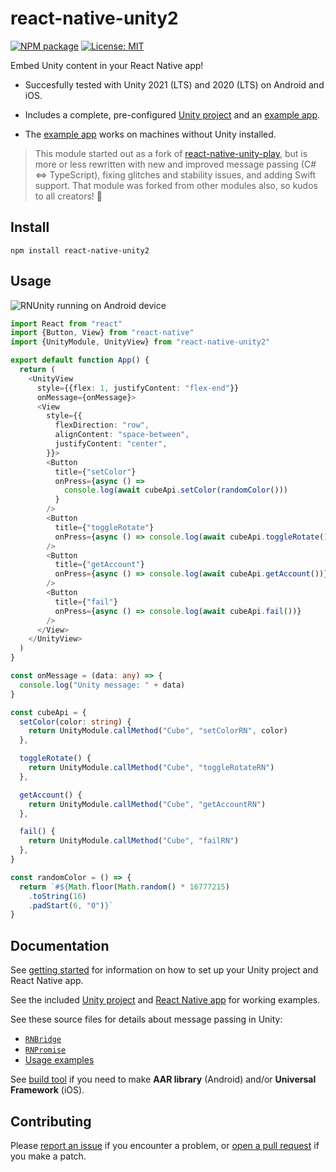 # react-native-unity2

[![NPM package](https://img.shields.io/npm/v/react-native-unity2.svg?style=flat-square)](https://www.npmjs.com/package/react-native-unity2)
[![License: MIT](https://img.shields.io/github/license/fusetools/react-native-unity2.svg?style=flat-square)](LICENSE)

Embed Unity content in your React Native app!

* Succesfully tested with Unity 2021 (LTS) and 2020 (LTS) on Android and iOS.

* Includes a complete, pre-configured [Unity project](unity) and an [example app](example).

* The [example app](example) works on machines without Unity installed.

> This module started out as a fork of [react-native-unity-play](https://github.com/azesmway/react-native-unity-play), but is more or less rewritten with new and improved message passing (C# <=> TypeScript), fixing glitches and stability issues, and adding Swift support. That module was forked from other modules also, so kudos to all creators! 🤩

## Install

```shell
npm install react-native-unity2
```

## Usage

![RNUnity running on Android device](screenshot.jpg)

```typescript
import React from "react"
import {Button, View} from "react-native"
import {UnityModule, UnityView} from "react-native-unity2"

export default function App() {
  return (
    <UnityView
      style={{flex: 1, justifyContent: "flex-end"}}
      onMessage={onMessage}>
      <View
        style={{
          flexDirection: "row",
          alignContent: "space-between",
          justifyContent: "center",
        }}>
        <Button
          title={"setColor"}
          onPress={async () =>
            console.log(await cubeApi.setColor(randomColor()))
          }
        />
        <Button
          title={"toggleRotate"}
          onPress={async () => console.log(await cubeApi.toggleRotate())}
        />
        <Button
          title={"getAccount"}
          onPress={async () => console.log(await cubeApi.getAccount())}
        />
        <Button
          title={"fail"}
          onPress={async () => console.log(await cubeApi.fail())}
        />
      </View>
    </UnityView>
  )
}

const onMessage = (data: any) => {
  console.log("Unity message: " + data)
}

const cubeApi = {
  setColor(color: string) {
    return UnityModule.callMethod("Cube", "setColorRN", color)
  },

  toggleRotate() {
    return UnityModule.callMethod("Cube", "toggleRotateRN")
  },

  getAccount() {
    return UnityModule.callMethod("Cube", "getAccountRN")
  },

  fail() {
    return UnityModule.callMethod("Cube", "failRN")
  },
}

const randomColor = () => {
  return `#${Math.floor(Math.random() * 16777215)
    .toString(16)
    .padStart(6, "0")}`
}
```

## Documentation

See [getting started](docs/getting-started.md) for information on how to set up your Unity project and React Native app.

See the included [Unity project](unity) and [React Native app](example) for working examples.

See these source files for details about message passing in Unity:

  * [`RNBridge`](unity/Assets/RNUnity/RNBridge.cs)
  * [`RNPromise`](unity/Assets/RNUnity/RNPromise.cs)
  * [Usage examples](unity/Assets/Example/SpinCube.cs)

See [build tool](build-tool) if you need to make **AAR library** (Android) and/or **Universal Framework** (iOS).

## Contributing

Please [report an issue](https://github.com/fusetools/react-native-unity2/issues) if you encounter a problem, or [open a pull request](https://github.com/fusetools/react-native-unity2/pulls) if you make a patch.
